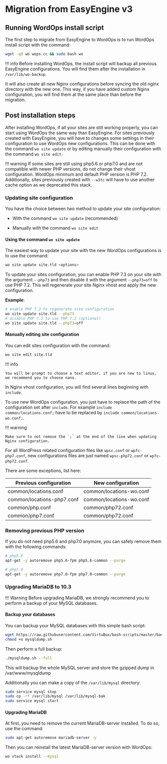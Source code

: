 # Migration from EasyEngine v3

## Running WordOps install script

The first step to migrate from EasyEngine to WordOps is to run WordOps install script with the command:

```bash
wget -qO wo wops.cc && sudo bash wo
```

!!! info
    Before installing WordOps, the install script will backup all previous EasyEngine configurations. You will find them after the installation in `/var/lib/wo-backup`.

It will also create all new Nginx configurations before syncing the old nginx directory with the new one. This way, if you have added custom Nginx configuration, you will find them at the same place than before the migration.

## Post installation steps

After installing WordOps, if all your sites are still working properly, you can start using WordOps the same way than EasyEngine. For sites previously created with EasyEngine, you will have to changes some settings in their configuration to use WordOps new configurations. This can be done with the command `wo site update` or by editing manually their configuration with the command `wo site edit`.

!!! warning
    If some sites are still using php5.6 or php7.0 and are not compatible with newer PHP versions, do not change their vhost configuration. WordOps minimum and default PHP version is PHP 7.2. Additionally, sites previously created with `--w3tc`  will have to use another cache option as we deprecated this stack.

### Updating site configuration

You have the choice between two method to update your site configuration:

- With the command `wo site update` (recommended)

- Manually with the command `wo site edit`

#### Using the command `wo site update`

The easiest way to update your site with the new WordOps configurations is to use the command:

```bash
wo site update site.tld <options>
```

To update your sites configuration, you can enable PHP 7.3 on your site with the argument `--php73` and then disable it with the argument `--php73=off` to use PHP 7.2.
This will regenerate your site Nginx vhost and apply the new configuration.

**Example**:

```bash
# enable PHP 7.3 to regenerate site configuration
wo site update site.tld --php73
# disable PHP 7.3 to use PHP 7.2 (optional)
wo site update site.tld --php73=off
```

#### Manually editing site configuration

You can edit sites configuration with the command:

```bash
wo site edit site.tld
```

!!! info

    You will be prompt to choose a text editor, if you are new to linux, we recommend you to choose nano.

In Nginx vhost configuration, you will find several lines beginning with `include`.

To use new WordOps configuration, you just have to replace the path of the configuration set after `include`.  For example `include common/locations.conf;` have to be replaced by `include common/locations-wo.conf;`.

!!! warning

    Make sure to not remove the `;` at the end of the line when updating Nginx configuration.

For all WordPress related configuration files like `wpsc.conf` or `wpfc-php7.conf`, new configurations files are just named `wpsc-php72.conf` or `wpfc-php72.conf`.

There are some exceptions, list here:

| **Previous configuration** | **New configuration**    |
| -------------------------- | ------------------------ |
| common/locations.conf      | common/locations-wo.conf |
| common/locations-php7.conf | common/locations-wo.conf |
| common/php.conf            | common/php72.conf        |
| common/php7.conf           | common/php72.conf        |

### Removing previous PHP version

If you do not need php5.6 and php7.0 anymore, you can safely remove them with the following commands:

```bash
# php5.6
apt-get -y autoremove php5.6-fpm php5.6-common --purge

# php7.0
apt-get -y autoremove php7.0-fpm php7.0-common --purge
```

### Upgrading MariaDB to 10.3

!!! Warning
    Before upgrading MariaDB, we strongly recommend you to perform a backup of your MySQL databases.

#### Backup your databases

You can backup your MySQL databases with this simple bash script:

```bash
wget https://raw.githubusercontent.com/VirtuBox/bash-scripts/master/backup/mysqldump/mysqldump.sh -O mysqldump.sh
chmod +x mysqldump.sh
```

Then perform a full backup:

```bash
./mysqldump.sh --full
```

This will backup the whole MySQL server and store the gzipped dump in /var/www/mysqldump

Additionally you can make a copy of the `/var/lib/mysql` directory:

```bash
sudo service mysql stop
sudo cp -rf /var/lib/mysql /var/lib/mysql-bak
sudo service mysql start
```

#### Upgrading MariaDB

At first, you need to remove the current MariaDB-server installed. To do so, use the command:

```bash
sudo apt-get autoremove mariadb-server -y
```

Then you can reinstall the latest MariaDB-server version with WordOps:

```bash
wo stack install --mysql
```
